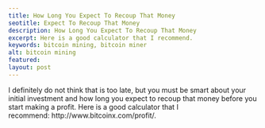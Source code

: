 ```yaml
---
title: How Long You Expect To Recoup That Money
seotitle: Expect To Recoup That Money
description: How Long You Expect To Recoup That Money
excerpt: Here is a good calculator that I recommend.
keywords: bitcoin mining, bitcoin miner
alt: bitcoin mining
featured: 
layout: post
---
```


<p>I definitely do not think that is too late, but you must be smart about your initial investment and how long you expect to recoup that money before you start making a profit. Here is a good calculator that I recommend: http://www.bitcoinx.com/profit/.<p>

